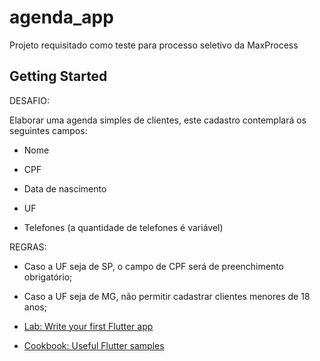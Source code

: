 # agenda_app

Projeto requisitado como teste para processo seletivo da MaxProcess

## Getting Started

DESAFIO:

Elaborar uma agenda simples de clientes, este cadastro contemplará os seguintes campos:
- Nome
- CPF


- Data de nascimento
- UF
- Telefones (a quantidade de telefones é variável)


 
REGRAS:
- Caso a UF seja de SP, o campo de CPF será de preenchimento obrigatório;
- Caso a UF seja de MG, não permitir cadastrar clientes menores de 18 anos;


- [Lab: Write your first Flutter app](https://flutter.dev/docs/get-started/codelab)
- [Cookbook: Useful Flutter samples](https://flutter.dev/docs/cookbook)


